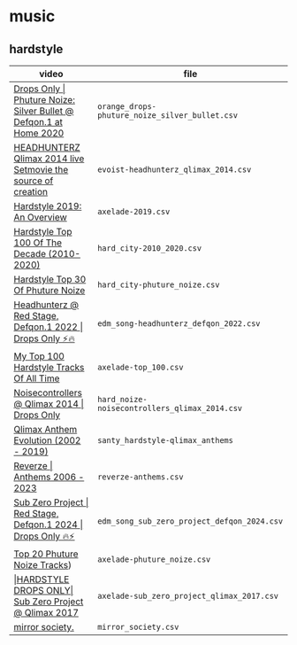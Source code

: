 # music

## hardstyle

| video | file |
| --- | --- |
| [Drops Only \| Phuture Noize: Silver Bullet @ Defqon.1 at Home 2020](https://www.youtube.com/watch?v=N18OKnkk3nc) | `orange_drops-phuture_noize_silver_bullet.csv` |
| [HEADHUNTERZ Qlimax 2014 live Setmovie the source of creation](https://www.youtube.com/watch?v=5ZBn7ztfh4Y) | `evoist-headhunterz_qlimax_2014.csv` |
| [Hardstyle 2019: An Overview](https://www.youtube.com/watch?v=TT7fwBrJFW0) | `axelade-2019.csv` |
| [Hardstyle Top 100 Of The Decade (2010-2020)](https://www.youtube.com/watch?v=s-asmQg2j30) | `hard_city-2010_2020.csv` |
| [Hardstyle Top 30 Of Phuture Noize](https://www.youtube.com/watch?v=-Uwk2qAtobQ) | `hard_city-phuture_noize.csv` |
| [Headhunterz @ Red Stage, Defqon.1 2022 \| Drops Only ⚡🔥](https://www.youtube.com/watch?v=qg-5y_pKAeI) | `edm_song-headhunterz_defqon_2022.csv` |
| [My Top 100 Hardstyle Tracks Of All Time](https://www.youtube.com/watch?v=XMjpIQDw7tY) | `axelade-top_100.csv` |
| [Noisecontrollers @ Qlimax 2014 \| Drops Only](https://www.youtube.com/watch?v=caPV02WJaB8) | `hard_noize-noisecontrollers_qlimax_2014.csv` |
| [Qlimax Anthem Evolution (2002 - 2019)](https://www.youtube.com/watch?v=GhgjW8TpoIQ) | `santy_hardstyle-qlimax_anthems` |
| [Reverze \| Anthems 2006 - 2023](https://www.youtube.com/watch?v=MNiZnlTIRW0) | `reverze-anthems.csv` |
| [Sub Zero Project \| Red Stage, Defqon.1 2024 \| Drops Only 🔥⚡](https://www.youtube.com/watch?v=RA7IW5VG7T8) | `edm_song_sub_zero_project_defqon_2024.csv` |
| [Top 20 Phuture Noize Tracks](https://www.youtube.com/watch?v=GWGoLlsn_u4)) | `axelade-phuture_noize.csv` |
| [\|HARDSTYLE DROPS ONLY\| Sub Zero Project @ Qlimax 2017](https://www.youtube.com/watch?v=lzvz7Fi3PJo) | `axelade-sub_zero_project_qlimax_2017.csv` |
| [mirror society.](https://www.youtube.com/@mirror-society/videos) | `mirror_society.csv` |
